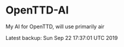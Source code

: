 # OpenTTD-AI
My AI for OpenTTD, will use primarily air

Latest backup: Sun Sep 22 17:37:01 UTC 2019
